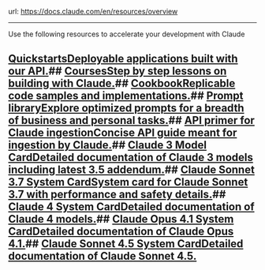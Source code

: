 url: https://docs.claude.com/en/resources/overview

---

Use the following resources to accelerate your development with Claude

## [QuickstartsDeployable applications built with our API.](https://github.com/anthropics/anthropic-quickstarts)## [CoursesStep by step lessons on building with Claude.](https://anthropic.skilljar.com/)## [CookbookReplicable code samples and implementations.](https://github.com/anthropics/anthropic-cookbook)## [Prompt libraryExplore optimized prompts for a breadth of business and personal tasks.](/en/resources/prompt-library/library)## [API primer for Claude ingestionConcise API guide meant for ingestion by Claude.](/en/docs/claude_api_primer.md)## [Claude 3 Model CardDetailed documentation of Claude 3 models including latest 3.5 addendum.](https://assets.anthropic.com/m/61e7d27f8c8f5919/original/Claude-3-Model-Card.pdf)## [Claude Sonnet 3.7 System CardSystem card for Claude Sonnet 3.7 with performance and safety details.](https://anthropic.com/claude-3-7-sonnet-system-card)## [Claude 4 System CardDetailed documentation of Claude 4 models.](https://www-cdn.anthropic.com/6be99a52cb68eb70eb9572b4cafad13df32ed995.pdf)## [Claude Opus 4.1 System CardDetailed documentation of Claude Opus 4.1.](http://www.anthropic.com/claude-opus-4-1-system-card)## [Claude Sonnet 4.5 System CardDetailed documentation of Claude Sonnet 4.5.](http://www.anthropic.com/claude-sonnet-4-5-system-card)
